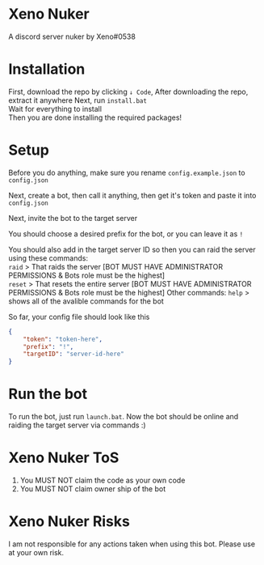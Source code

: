 # Xeno Nuker
A discord server nuker by Xeno#0538

# Installation
First, download the repo by clicking `↓ Code`,
After downloading the repo, extract it anywhere
Next, run `install.bat`\
Wait for everything to install\
Then you are done installing the required packages!

# Setup
Before you do anything, make sure you rename `config.example.json` to `config.json`

Next, create a bot, then call it anything, then get it's token and paste it into `config.json`

Next, invite the bot to the target server

You should choose a desired prefix for the bot, or you can leave it as `!`

You should also add in the target server ID so then you can raid the server using these commands:\
`raid` > That raids the server [BOT MUST HAVE ADMINISTRATOR PERMISSIONS & Bots role must be the highest]\
`reset` > That resets the entire server [BOT MUST HAVE ADMINISTRATOR PERMISSIONS & Bots role must be the highest]
Other commands:
`help` > shows all of the avalible commands for the bot

So far, your config file should look like this
```json
{
    "token": "token-here",
    "prefix": "!",
    "targetID": "server-id-here"
}
```

# Run the bot
To run the bot, just run `launch.bat`. Now the bot should be online and raiding the target server via commands :)

# Xeno Nuker ToS

1. You MUST NOT claim the code as your own code
2. You MUST NOT claim owner ship of the bot

# Xeno Nuker Risks

I am not responsible for any actions taken when using this bot. Please use at your own risk.